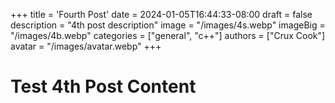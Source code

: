 +++
title = 'Fourth Post'
date = 2024-01-05T16:44:33-08:00
draft = false
description = "4th post description"
image = "/images/4s.webp"
imageBig = "/images/4b.webp"
categories = ["general", "c++"]
authors = ["Crux Cook"]
avatar = "/images/avatar.webp"
+++

# Test 4th Post Content
